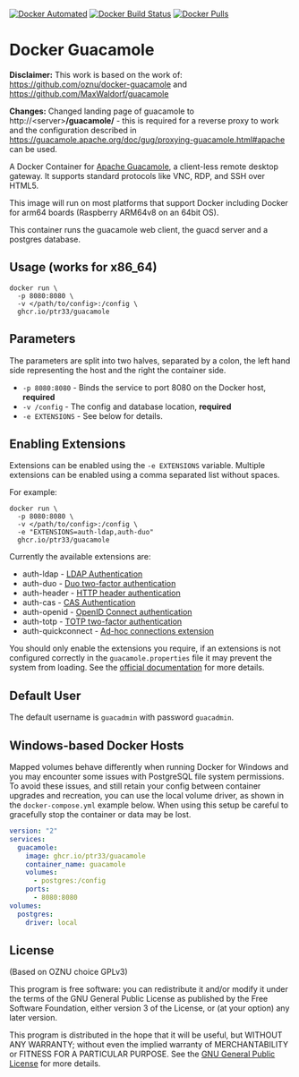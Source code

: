 [![Docker Automated](https://img.shields.io/docker/automated/maxwaldorf/guacamole)](https://hub.docker.com/r/maxwaldorf/guacamole/) [![Docker Build Status](https://img.shields.io/docker/build/maxwaldorf/guacamole)](https://hub.docker.com/r/maxwaldorf/guacamole/) [![Docker Pulls](https://img.shields.io/docker/pulls/maxwaldorf/guacamole.svg)](https://hub.docker.com/r/maxwaldorf/guacamole/)

# Docker Guacamole

**Disclaimer:** This work is based on the work of: https://github.com/oznu/docker-guacamole and https://github.com/MaxWaldorf/guacamole

**Changes:** Changed landing page of guacamole to http://\<server\>**/guacamole/** - this is required for a reverse proxy to work and the configuration described in https://guacamole.apache.org/doc/gug/proxying-guacamole.html#apache can be used.

A Docker Container for [Apache Guacamole](https://guacamole.apache.org/), a client-less remote desktop gateway. It supports standard protocols like VNC, RDP, and SSH over HTML5.

This image will run on most platforms that support Docker including Docker for arm64 boards (Raspberry ARM64v8 on an 64bit OS).

This container runs the guacamole web client, the guacd server and a postgres database.

## Usage (works for x86_64)

```shell
docker run \
  -p 8080:8080 \
  -v </path/to/config>:/config \
  ghcr.io/ptr33/guacamole
```

## Parameters

The parameters are split into two halves, separated by a colon, the left hand side representing the host and the right the container side.

* `-p 8080:8080` - Binds the service to port 8080 on the Docker host, **required**
* `-v /config` - The config and database location, **required**
* `-e EXTENSIONS` - See below for details.

## Enabling Extensions

Extensions can be enabled using the `-e EXTENSIONS` variable. Multiple extensions can be enabled using a comma separated list without spaces.

For example:

```shell
docker run \
  -p 8080:8080 \
  -v </path/to/config>:/config \
  -e "EXTENSIONS=auth-ldap,auth-duo"
  ghcr.io/ptr33/guacamole
```

Currently the available extensions are:

* auth-ldap - [LDAP Authentication](https://guacamole.apache.org/doc/gug/ldap-auth.html)
* auth-duo - [Duo two-factor authentication](https://guacamole.apache.org/doc/gug/duo-auth.html)
* auth-header - [HTTP header authentication](https://guacamole.apache.org/doc/gug/header-auth.html)
* auth-cas - [CAS Authentication](https://guacamole.apache.org/doc/gug/cas-auth.html)
* auth-openid - [OpenID Connect authentication](https://guacamole.apache.org/doc/gug/openid-auth.html)
* auth-totp - [TOTP two-factor authentication](https://guacamole.apache.org/doc/gug/totp-auth.html)
* auth-quickconnect - [Ad-hoc connections extension](https://guacamole.apache.org/doc/gug/adhoc-connections.html)

You should only enable the extensions you require, if an extensions is not configured correctly in the `guacamole.properties` file it may prevent the system from loading. See the [official documentation](https://guacamole.apache.org/doc/gug/) for more details.

## Default User

The default username is `guacadmin` with password `guacadmin`.

## Windows-based Docker Hosts

Mapped volumes behave differently when running Docker for Windows and you may encounter some issues with PostgreSQL file system permissions. To avoid these issues, and still retain your config between container upgrades and recreation, you can use the local volume driver, as shown in the `docker-compose.yml` example below. When using this setup be careful to gracefully stop the container or data may be lost.

```yml
version: "2"
services:
  guacamole:
    image: ghcr.io/ptr33/guacamole
    container_name: guacamole
    volumes:
      - postgres:/config
    ports:
      - 8080:8080
volumes:
  postgres:
    driver: local
```

## License

(Based on OZNU choice GPLv3)

This program is free software: you can redistribute it and/or modify it under the terms of the GNU General Public License as published by the Free Software Foundation, either version 3 of the License, or (at your option) any later version.

This program is distributed in the hope that it will be useful, but WITHOUT ANY WARRANTY; without even the implied warranty of MERCHANTABILITY or FITNESS FOR A PARTICULAR PURPOSE.  See the [GNU General Public License](./LICENSE) for more details.

